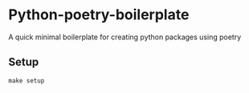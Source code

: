 # Python-poetry-boilerplate

A quick minimal boilerplate for creating python packages using poetry

## Setup

```
make setup
```